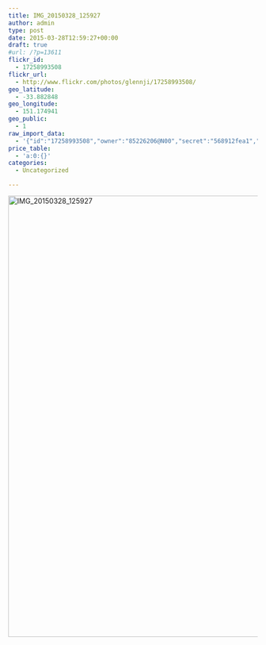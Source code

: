 ```yaml
---
title: IMG_20150328_125927
author: admin
type: post
date: 2015-03-28T12:59:27+00:00
draft: true
#url: /?p=13611
flickr_id:
  - 17258993508
flickr_url:
  - http://www.flickr.com/photos/glennji/17258993508/
geo_latitude:
  - -33.882848
geo_longitude:
  - 151.174941
geo_public:
  - 1
raw_import_data:
  - '{"id":"17258993508","owner":"85226206@N00","secret":"568912fea1","server":"8818","farm":9,"title":"IMG_20150328_125927","ispublic":0,"isfriend":0,"isfamily":0,"description":{"_content":""},"dateupload":"1431157655","lastupdate":"1431157664","datetaken":"2015-03-28 12:59:27","datetakengranularity":"0","datetakenunknown":"0","ownername":"glennji","tags":"","machine_tags":"","originalsecret":"7e979be7fd","originalformat":"jpg","latitude":"-33.882848","longitude":"151.174941","accuracy":"16","context":0,"place_id":"A6WUi6RWULiF8BX9","woeid":"7225591","geo_is_family":0,"geo_is_friend":0,"geo_is_contact":0,"geo_is_public":0,"media":"photo","media_status":"ready","url_o":"https://farm9.staticflickr.com/8818/17258993508_7e979be7fd_o.jpg","height_o":"4208","width_o":"3120"}'
price_table:
  - 'a:0:{}'
categories:
  - Uncategorized

---
```

<p class="flickr-image">
  <a href="http://www.flickr.com/photos/glennji/17258993508/" class="flickr-link"><img src="/wp-content/uploads/2015/03/17258993508_7e979be7fd_o-759x1024.jpg" width="660" height="890" alt="IMG_20150328_125927" class="keyring-img" /></a>
</p>
